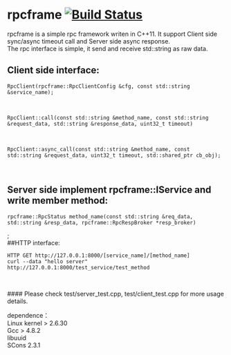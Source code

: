 # rpcframe [![Build Status](https://travis-ci.org/liuxyc/rpcframe.svg?branch=master)](https://travis-ci.org/liuxyc/rpcframe)
rpcframe is a simple rpc framework writen in C++11. It support Client side sync/async timeout call and Server side async response.<br>
The rpc interface is simple, it send and receive std::string as raw data.<br>
## Client side interface: <br>
<pre><code>RpcClient(rpcframe::RpcClientConfig &cfg, const std::string &service_name);</code></pre><br>
<pre><code>RpcClient::call(const std::string &method_name, const std::string &request_data, std::string &response_data, uint32_t timeout)</code></pre><br>
<pre><code>RpcClient::async_call(const std::string &method_name, const std::string &request_data, uint32_t timeout, std::shared_ptr<RpcClientCallBack> cb_obj);</code></pre><br>
## Server side implement rpcframe::IService and write member method:<br>
<pre><code>rpcframe::RpcStatus method_name(const std::string &req_data, std::string &resp_data, rpcframe::RpcRespBroker *resp_broker)</code></pre>;
<br>
##HTTP interface:<br>
<pre><code>HTTP GET http://127.0.0.1:8000/[service_name]/[method_name]
curl --data "hello server"  http://127.0.0.1:8000/test_service/test_method
 </code></pre><br>
#### Please check test/server_test.cpp, test/client_test.cpp for more usage details.<br>

dependence：<br>
    Linux kernel > 2.6.30<br>
    Gcc > 4.8.2<br>
    libuuid<br>
    SCons 2.3.1<br>
